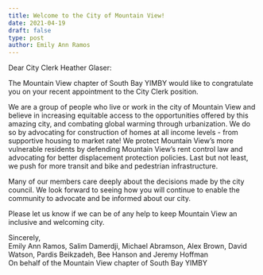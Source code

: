 ```yaml
---
title: Welcome to the City of Mountain View!
date: 2021-04-19
draft: false
type: post
author: Emily Ann Ramos
---
```


Dear City Clerk Heather Glaser:  
  
The Mountain View chapter of South Bay YIMBY would like to congratulate you on your recent appointment to the City Clerk position.  
  
We are a group of people who live or work in the city of Mountain View and believe in increasing equitable access to the opportunities offered by this amazing city, and combating global warming through urbanization. We do so by advocating for construction of homes at all income levels - from supportive housing to market rate! We protect Mountain View’s more vulnerable residents by defending Mountain View’s rent control law and advocating for better displacement protection policies. Last but not least, we push for more transit and bike and pedestrian infrastructure.  
  
Many of our members care deeply about the decisions made by the city council. We look forward to seeing how you will continue to enable the community to advocate and be informed about our city.  
  
Please let us know if we can be of any help to keep Mountain View an inclusive and welcoming city.  
  
Sincerely,  
Emily Ann Ramos, Salim Damerdji, Michael Abramson, Alex Brown, David Watson, Pardis Beikzadeh, Bee Hanson and Jeremy Hoffman  
On behalf of the Mountain View chapter of South Bay YIMBY  
